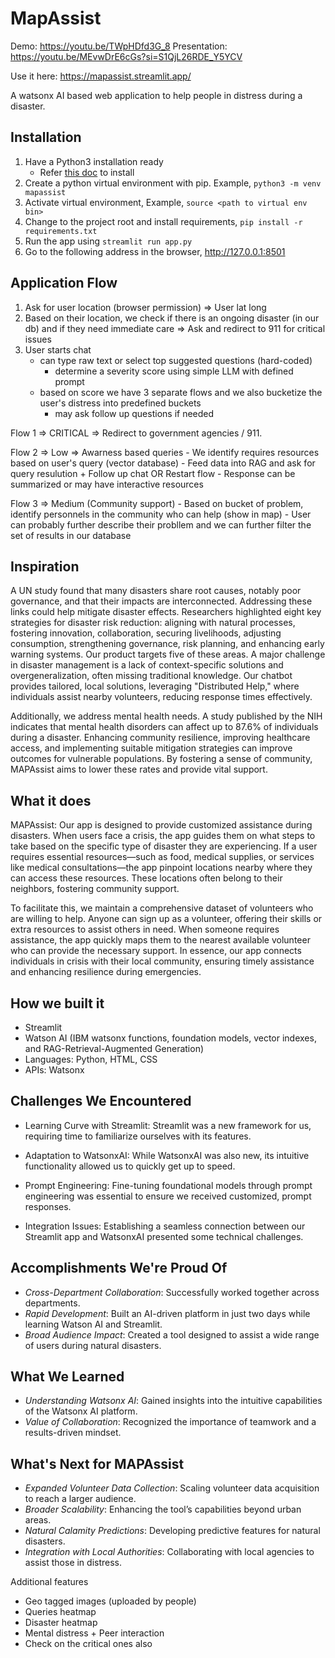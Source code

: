 # MapAssist
Demo: https://youtu.be/TWpHDfd3G_8
Presentation: https://youtu.be/MEvwDrE6cGs?si=S1QjL26RDE_Y5YCV

Use it here: https://mapassist.streamlit.app/

A watsonx AI based web application to help people in distress during a disaster.

## Installation
1. Have a Python3 installation ready
	- Refer [this doc](https://www.python.org/downloads/) to install 
2. Create a python virtual environment with pip. Example, `python3 -m venv mapassist`
3. Activate virtual environment, Example, `source <path to virtual env bin>`
4. Change to the project root and install requirements, `pip install -r requirements.txt`
5. Run the app using `streamlit run app.py`
6. Go to the following address in the browser, http://127.0.0.1:8501


## Application Flow

1. Ask for user location (browser permission) => User lat long
2. Based on their location, we check if there is an ongoing disaster (in our db) and if they need  immediate care => Ask and redirect to 911 for critical issues
2. User starts chat
	- can type raw text or select top suggested questions (hard-coded)
		- determine a severity score using simple LLM with defined prompt
	- based on score we have 3 separate flows and we also bucketize the user's distress into predefined buckets
		- may ask follow up questions if needed

Flow 1 => CRITICAL => Redirect to government agencies / 911. 

Flow 2 => Low => Awarness based queries
	- We identify requires resources based on user's query (vector database)
	- Feed data into RAG and ask for query resulution + Follow up chat OR Restart flow
	- Response can be summarized or may have interactive resources

Flow 3 => Medium (Community support)
	- Based on bucket of problem, identify personnels in the community who can help (show in map)
	- User can probably further describe their probllem and we can further filter the set of results in our database

 ## Inspiration


A UN study found that many disasters share root causes, notably poor governance, and that their impacts are interconnected. Addressing these links could help mitigate disaster effects. Researchers highlighted eight key strategies for disaster risk reduction: aligning with natural processes, fostering innovation, collaboration, securing livelihoods, adjusting consumption, strengthening governance, risk planning, and enhancing early warning systems. Our product targets five of these areas. A major challenge in disaster management is a lack of context-specific solutions and overgeneralization, often missing traditional knowledge. Our chatbot provides tailored, local solutions, leveraging "Distributed Help," where individuals assist nearby volunteers, reducing response times effectively.

Additionally, we address mental health needs. A study published by the NIH indicates that mental health disorders can affect up to 87.6% of individuals during a disaster. Enhancing community resilience, improving healthcare access, and implementing suitable mitigation strategies can improve outcomes for vulnerable populations. By fostering a sense of community, MAPAssist aims to lower these rates and provide vital support.

## What it does

MAPAssist: Our app is designed to provide customized assistance during disasters. When users face a crisis, the app guides them on what steps to take based on the specific type of disaster they are experiencing. If a user requires essential resources—such as food, medical supplies, or services like medical consultations—the app pinpoint locations nearby where they can access these resources. These locations often belong to their neighbors, fostering community support.

To facilitate this, we maintain a comprehensive dataset of volunteers who are willing to help. Anyone can sign up as a volunteer, offering their skills or extra resources to assist others in need. When someone requires assistance, the app quickly maps them to the nearest available volunteer who can provide the necessary support. In essence, our app connects individuals in crisis with their local community, ensuring timely assistance and enhancing resilience during emergencies.

## How we built it

- Streamlit
- Watson AI (IBM watsonx functions, foundation models, vector indexes, and RAG-Retrieval-Augmented Generation)
- Languages: Python, HTML, CSS
- APIs: Watsonx


## Challenges We Encountered

- Learning Curve with Streamlit: Streamlit was a new framework for us, requiring time to familiarize ourselves with its features.

- Adaptation to WatsonxAI: While WatsonxAI was also new, its intuitive functionality allowed us to quickly get up to speed.

- Prompt Engineering: Fine-tuning foundational models through prompt engineering was essential to ensure we received customized, prompt responses.

- Integration Issues: Establishing a seamless connection between our Streamlit app and WatsonxAI presented some technical challenges.


## Accomplishments We're Proud Of

- *Cross-Department Collaboration*: Successfully worked together across departments.
- *Rapid Development*: Built an AI-driven platform in just two days while learning Watson AI and Streamlit.
- *Broad Audience Impact*: Created a tool designed to assist a wide range of users during natural disasters.

## What We Learned

- *Understanding Watsonx AI*: Gained insights into the intuitive capabilities of the Watsonx AI platform.
- *Value of Collaboration*: Recognized the importance of teamwork and a results-driven mindset.

## What's Next for MAPAssist

- *Expanded Volunteer Data Collection*: Scaling volunteer data acquisition to reach a larger audience.
- *Broader Scalability*: Enhancing the tool’s capabilities beyond urban areas.
- *Natural Calamity Predictions*: Developing predictive features for natural disasters.
- *Integration with Local Authorities*: Collaborating with local agencies to assist those in distress.


Additional features
- Geo tagged images (uploaded by people)
- Queries heatmap
- Disaster heatmap
- Mental distress + Peer interaction
- Check on the critical ones also
